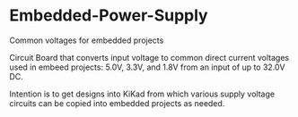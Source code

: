 # Embedded-Power-Supply
Common voltages for embedded projects

Circuit Board that converts input voltage to common direct current voltages used in embeed projects: 5.0V, 3.3V, and 1.8V from an input of up to 32.0V DC.

Intention is to get designs into KiKad from which various supply voltage circuits can be copied into embedded projects as needed.
